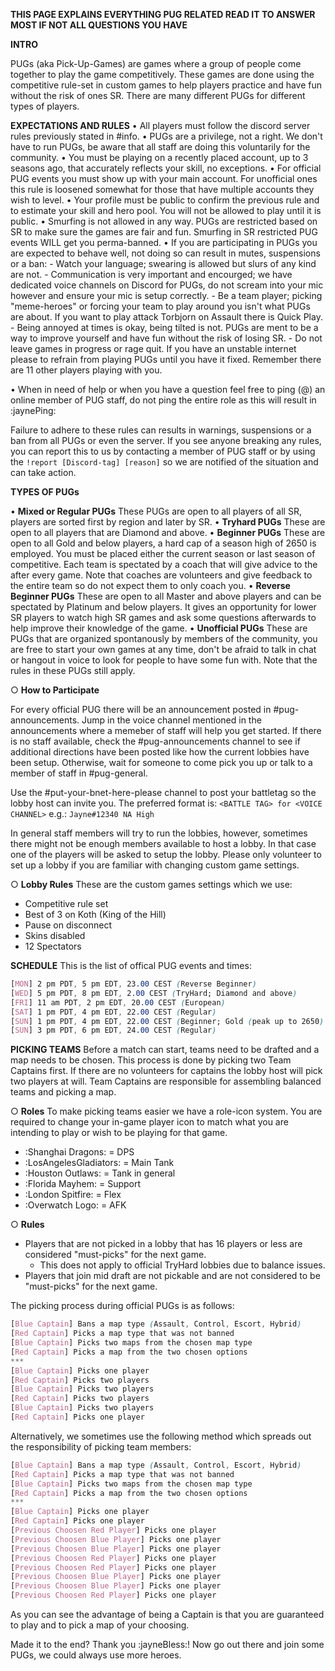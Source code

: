 **THIS PAGE EXPLAINS EVERYTHING PUG RELATED READ IT TO ANSWER MOST IF NOT ALL QUESTIONS YOU HAVE**

__**INTRO**__

PUGs (aka Pick-Up-Games) are games where a group of people come together to play the game competitively. These games are done using the competitive rule-set in custom games to help players practice and have fun without the risk of ones SR. There are many different PUGs for different types of players.

__**EXPECTATIONS AND RULES**__
  • All players must follow the discord server rules previously stated in #info.
  • PUGs are a privilege, not a right. We don't have to run PUGs, be aware that all staff are doing this voluntarily for the community.
  • You must be playing on a recently placed account, up to 3 seasons ago, that accurately reflects your skill, no exceptions.
  • For official PUG events you must show up with your main account. For unofficial ones this rule is loosened somewhat for those that have multiple accounts they wish to level.
  • Your profile must be public to confirm the previous rule and to estimate your skill and hero pool. You will not be allowed to play until it is public.
  • Smurfing is not allowed in any way. PUGs are restricted based on SR to make sure the games are fair and fun. Smurfing in SR restricted PUG events WILL get you perma-banned.
  • If you are participating in PUGs you are expected to behave well, not doing so can result in mutes, suspensions or a ban:
    - Watch your language; swearing is allowed but slurs of any kind are not.
    - Communication is very important and encourged; we have dedicated voice channels on Discord for PUGs, do not scream into your mic however and ensure your mic is setup correctly.
    - Be a team player; picking "meme-heroes" or forcing your team to play around you isn't what PUGs are about. If you want to play attack Torbjorn on Assault there is Quick Play.
    - Being annoyed at times is okay, being tilted is not. PUGs are ment to be a way to improve yourself and have fun without the risk of losing SR.
    - Do not leave games in progress or rage quit. If you have an unstable internet please to refrain from playing PUGs until you have it fixed. Remember there are 11 other players playing with you.

  • When in need of help or when you have a question feel free to ping (@) an online member of PUG staff, do not ping the entire role as this will result in :jaynePing:

Failure to adhere to these rules can results in warnings, suspensions or a ban from all PUGs or even the server.
If you see anyone breaking any rules, you can report this to us by contacting a member of PUG staff or by using the `!report [Discord-tag] [reason]` so we are notified of the situation and can take action.

__**TYPES OF PUGs**__

• __Mixed or Regular PUGs__
These PUGs are open to all players of all SR, players are sorted first by region and later by SR.
• __Tryhard PUGs__
These are open to all players that are Diamond and above.
• __Beginner PUGs__
These are open to all Gold and below players, a hard cap of a season high of 2650 is employed. You must be placed either the current season or last season of competitive. Each team is spectated by a coach that will give advice to the after every game. Note that coaches are volunteers and give feedback to the entire team so do not expect them to only coach you.
• __Reverse Beginner PUGs__
These are open to all Master and above players and can be spectated by Platinum and below players. It gives an opportunity for lower SR players to watch high SR games and ask some questions afterwards to help improve their knowledge of the game.
• __Unofficial PUGs__
These are PUGs that are organized spontanously by members of the community, you are free to start your own games at any time, don't be afraid to talk in chat or hangout in voice to look for people to have some fun with. Note that the rules in these PUGs still apply.

○ __How to Participate__

For every official PUG there will be an announcement posted in #pug-announcements. Jump in the voice channel mentioned in the announcements where a memeber of staff will help you get started. If there is no staff available, check the #pug-announcements channel to see if additional directions have been posted like how the current lobbies have been setup. Otherwise, wait for someone to come pick you up or talk to a member of staff in #pug-general.

Use the #put-your-bnet-here-please channel to post your battletag so the lobby host can invite you. The preferred format is:
`<BATTLE TAG> for <VOICE CHANNEL>`
    e.g.: `Jayne#12340 NA High`

In general staff members will try to run the lobbies, however, sometimes there might not be enough members available to host a lobby. In that case one of the players will be asked to setup the lobby. Please only volunteer to set up a lobby if you are familiar with changing custom game settings.

○ __Lobby Rules__
These are the custom games settings which we use:
  - Competitive rule set
  - Best of 3 on Koth (King of the Hill)
  - Pause on disconnect
  - Skins disabled
  - 12 Spectators


__**SCHEDULE**__
This is the list of offical PUG events and times:

```css
[MON] 2 pm PDT, 5 pm EDT, 23.00 CEST (Reverse Beginner)
[WED] 5 pm PDT, 8 pm EDT, 2.00 CEST (TryHard; Diamond and above)
[FRI] 11 am PDT, 2 pm EDT, 20.00 CEST (European)
[SAT] 1 pm PDT, 4 pm EDT, 22.00 CEST (Regular)
[SUN] 1 pm PDT, 4 pm EDT, 22.00 CEST (Beginner; Gold (peak up to 2650) and below )
[SUN] 3 pm PDT, 6 pm EDT, 24.00 CEST (Regular)
```


__**PICKING TEAMS**__
Before a match can start, teams need to be drafted and a map needs to be chosen. This process is done by picking two Team Captains first. If there are no volunteers for captains the lobby host will pick two players at will. Team Captains are responsible for assembling balanced teams and picking a map.

○ __Roles__
To make picking teams easier we have a role-icon system. You are required to change your in-game player icon to match what you are intending to play or wish to be playing for that game.
- :Shanghai Dragons: = DPS
- :LosAngelesGladiators: = Main Tank
- :Houston Outlaws: = Tank in general
- :Florida Mayhem: = Support
- :London Spitfire: = Flex
- :Overwatch Logo: = AFK

○ __Rules__
- Players that are not picked in a lobby that has 16 players or less are considered "must-picks" for the next game.
  - This does not apply to official TryHard lobbies due to balance issues.
- Players that join mid draft are not pickable and are not considered to be "must-picks" for the next game.

The picking process during official PUGs is as follows:

```css
[Blue Captain] Bans a map type (Assault, Control, Escort, Hybrid)
[Red Captain] Picks a map type that was not banned
[Blue Captain] Picks two maps from the chosen map type
[Red Captain] Picks a map from the two chosen options
***
[Blue Captain] Picks one player
[Red Captain] Picks two players
[Blue Captain] Picks two players
[Red Captain] Picks two players
[Blue Captain] Picks two players
[Red Captain] Picks one player
```

Alternatively, we sometimes use the following method which spreads out the responsibility of picking team members:

```css
[Blue Captain] Bans a map type (Assault, Control, Escort, Hybrid)
[Red Captain] Picks a map type that was not banned
[Blue Captain] Picks two maps from the chosen map type
[Red Captain] Picks a map from the two chosen options
***
[Blue Captain] Picks one player
[Red Captain] Picks one player
[Previous Choosen Red Player] Picks one player
[Previous Choosen Blue Player] Picks one player
[Previous Choosen Blue Player] Picks one player
[Previous Choosen Red Player] Picks one player
[Previous Choosen Red Player] Picks one player
[Previous Choosen Blue Player] Picks one player
[Previous Choosen Blue Player] Picks one player
[Previous Choosen Red Player] Picks one player
```

As you can see the advantage of being a Captain is that you are guaranteed to play and to pick a map of your choosing.

Made it to the end? Thank you :jayneBless:! Now go out there and join some PUGs, we could always use more heroes.
